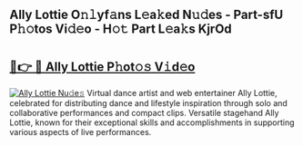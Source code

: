 ## Ally Lottie O𝚗𝚕yf𝚊ns L𝚎a𝚔ed N𝚞𝚍es - Part-sfU P𝚑𝚘tos Vi𝚍𝚎o - H𝚘𝚝 Part L𝚎a𝚔s KjrOd

# <h2><a href="http://kf1zems.oniu.top/?m=Ally+Lottie">🔗👉 🔴 Ally Lottie P𝚑ot𝚘𝚜 V𝚒d𝚎o</a></h2>

[![Ally Lottie Nu𝚍e𝚜](https://i.imgur.com/0qMVB7G.gif)](http://kf1zems.oniu.top/?m=Ally+Lottie)
Virtual dance artist and web entertainer Ally Lottie, celebrated for distributing dance and lifestyle inspiration through solo and collaborative performances and compact clips. Versatile stagehand Ally Lottie, known for their exceptional skills and accomplishments in supporting various aspects of live performances.  
